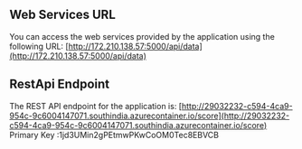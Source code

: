 ## Web Services URL
You can access the web services provided by the application using the following URL:
[http://172.210.138.57:5000/api/data](http://172.210.138.57:5000/api/data)

## RestApi Endpoint
The REST API endpoint for the application is:
[http://29032232-c594-4ca9-954c-9c6004147071.southindia.azurecontainer.io/score](http://29032232-c594-4ca9-954c-9c6004147071.southindia.azurecontainer.io/score)
Primary Key :1jd3UMin2gPEtmwPKwCoOM0Tec8EBVCB

